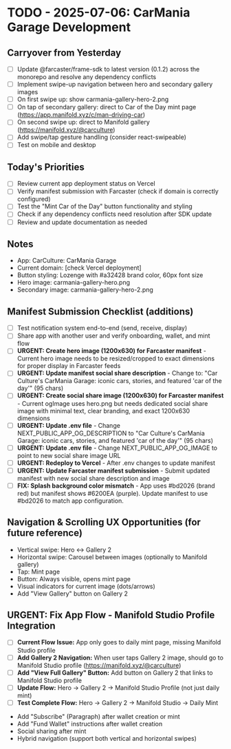 # TODO - 2025-07-06: CarMania Garage Development

## Carryover from Yesterday
- [ ] Update @farcaster/frame-sdk to latest version (0.1.2) across the monorepo and resolve any dependency conflicts
- [ ] Implement swipe-up navigation between hero and secondary gallery images
- [ ] On first swipe up: show carmania-gallery-hero-2.png
- [ ] On tap of secondary gallery: direct to Car of the Day mint page (https://app.manifold.xyz/c/man-driving-car)
- [ ] On second swipe up: direct to Manifold gallery (https://manifold.xyz/@carculture)
- [ ] Add swipe/tap gesture handling (consider react-swipeable)
- [ ] Test on mobile and desktop

## Today's Priorities
- [ ] Review current app deployment status on Vercel
- [ ] Verify manifest submission with Farcaster (check if domain is correctly configured)
- [ ] Test the "Mint Car of the Day" button functionality and styling
- [ ] Check if any dependency conflicts need resolution after SDK update
- [ ] Review and update documentation as needed

## Notes
- App: CarCulture: CarMania Garage
- Current domain: [check Vercel deployment]
- Button styling: Lozenge with #a32428 brand color, 60px font size
- Hero image: carmania-gallery-hero.png
- Secondary image: carmania-gallery-hero-2.png

## Manifest Submission Checklist (additions)
- [ ] Test notification system end-to-end (send, receive, display)
- [ ] Share app with another user and verify onboarding, wallet, and mint flow
- [ ] **URGENT: Create hero image (1200x630) for Farcaster manifest** - Current hero image needs to be resized/cropped to exact dimensions for proper display in Farcaster feeds
- [ ] **URGENT: Update manifest social share description** - Change to: "Car Culture's CarMania Garage: iconic cars, stories, and featured 'car of the day'" (95 chars)
- [ ] **URGENT: Create social share image (1200x630) for Farcaster manifest** - Current ogImage uses hero.png but needs dedicated social share image with minimal text, clear branding, and exact 1200x630 dimensions
- [ ] **URGENT: Update .env file** - Change NEXT_PUBLIC_APP_OG_DESCRIPTION to "Car Culture's CarMania Garage: iconic cars, stories, and featured 'car of the day'" (95 chars)
- [ ] **URGENT: Update .env file** - Change NEXT_PUBLIC_APP_OG_IMAGE to point to new social share image URL
- [ ] **URGENT: Redeploy to Vercel** - After .env changes to update manifest
- [ ] **URGENT: Update Farcaster manifest submission** - Submit updated manifest with new social share description and image
- [ ] **FIX: Splash background color mismatch** - App uses #bd2026 (brand red) but manifest shows #6200EA (purple). Update manifest to use #bd2026 to match app configuration.

## Navigation & Scrolling UX Opportunities (for future reference)
- Vertical swipe: Hero <-> Gallery 2
- Horizontal swipe: Carousel between images (optionally to Manifold gallery)
- Tap: Mint page
- Button: Always visible, opens mint page
- Visual indicators for current image (dots/arrows)
- Add "View Gallery" button on Gallery 2

## **URGENT: Fix App Flow - Manifold Studio Profile Integration**
- [ ] **Current Flow Issue:** App only goes to daily mint page, missing Manifold Studio profile
- [ ] **Add Gallery 2 Navigation:** When user taps Gallery 2 image, should go to Manifold Studio profile (https://manifold.xyz/@carculture)
- [ ] **Add "View Full Gallery" Button:** Add button on Gallery 2 that links to Manifold Studio profile
- [ ] **Update Flow:** Hero → Gallery 2 → Manifold Studio Profile (not just daily mint)
- [ ] **Test Complete Flow:** Hero → Gallery 2 → Manifold Studio → Daily Mint
- Add "Subscribe" (Paragraph) after wallet creation or mint
- Add "Fund Wallet" instructions after wallet creation
- Social sharing after mint
- Hybrid navigation (support both vertical and horizontal swipes) 